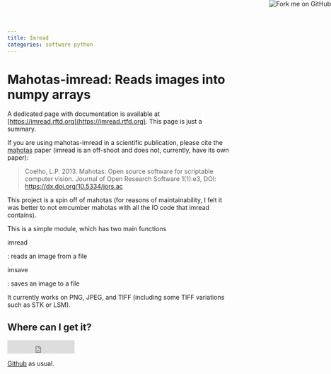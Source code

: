 ```yaml
---
title: Imread
categories: software python
---
```


<a href="http://github.com/luispedro/imread">
    <img style="position: absolute; top: 0; right: 0; border: 0;" src="http://s3.amazonaws.com/github/ribbons/forkme_right_darkblue_121621.png" alt="Fork me on GitHub" />
</a>

# Mahotas-imread: Reads images into numpy arrays

A dedicated page with documentation is available at
[https://imread.rftd.org](https://imread.rtfd.org). This page is just a
summary.

If you are using mahotas-imread in a scientific publication, please cite
the [mahotas](/software/mahotas) paper (imread is an off-shoot and does
not, currently, have its own paper):

> Coelho, L.P. 2013. Mahotas: Open source software for scriptable
> computer vision. Journal of Open Research Software 1(1):e3, DOI:
> <https://dx.doi.org/10.5334/jors.ac>

This project is a spin off of mahotas (for reasons of maintainability, I
felt it was better to not emcumber mahotas with all the IO code that
imread contains).

This is a simple module, which has two main functions

imread

:   reads an image from a file

imsave

:   saves an image to a file

It currently works on PNG, JPEG, and TIFF (including some TIFF
variations such as STK or LSM).

## Where can I get it?

<iframe
src="http://ghbtns.com/github-btn.html?user=luispedro&repo=imread&type=watch&count=true&size=large"
allowtransparency="true" frameborder="0" scrolling="0" width="152px"
height="30px"></iframe>

[Github](https://github.com/luispedro/imread) as usual.
